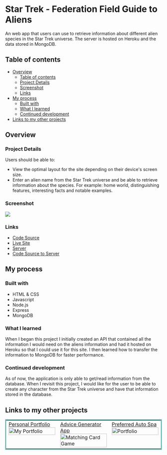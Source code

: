 # Star Trek - Federation Field Guide to Aliens

An web app that users can use to retrieve information about different alien species in the Star Trek universe. The server is hosted on Heroku and the data stored in MongoDB.

## Table of contents

- [Overview](#overview)
  - [Table of contents](#table-of-contents)
  - [Project Details](#project-details)
  - [Screenshot](#screenshot)
  - [Links](#links)
- [My process](#my-process)
  - [Built with](#built-with)
  - [What I learned](#what-i-learned)
  - [Continued development](#continued-development)
- [Links to my other projects](#links-to-my-other-projects)

## Overview

### Project Details

Users should be able to:

- View the optimal layout for the site depending on their device's screen size.
- Enter an alien name from the Star Trek universe and be able to retrieve information about the species. For example: home world, distinguishing features, interesting facts and notable examples.

### Screenshot

![](https://media.giphy.com/media/txG49WSDMlTnZ0QXYe/giphy.gif)

### Links

- [Code Source](https://github.com/ervn12/The-Daily-Grind)
- [Live Site](https://github.com/ervn12/star-trek-CLIENT)
- [Server](https://star-trek-first-gen-aliens.herokuapp.com/)
- [Code Source to Server](https://github.com/ervn12/star-trek-api)

## My process

### Built with

- HTML & CSS
- Javascript
- Node.js
- Express
- MongoDB

### What I learned

When I began this project I initially created an API that contained all the information I would need on the aliens information and had it hosted on Heroku so that I could use it for this site. I then learned how to transfer the information to MongoDB for faster performance.

### Continued development

As of now, the application is only able to get/read information from the database. When I revisit this project, I would like for the user to be able to create any character from the Star Trek universe and have that information stored in the database.

## Links to my other projects

<table bordercolor="#66b2b2">
  
  <tr>
    <td width="33.3%"  style="align:center;" valign="top">
        <a target="_blank" href="https://github.com/ervn12/myPortfolio">Personal Portfolio</a>
        <br />
      <a target="_blank" href="https://github.com/ervn12/myPortfolio">
            <img src="https://media.giphy.com/media/bLQ6ITkWJPVQxrOrJ1/giphy.gif" width="100%"  alt="My Portfolio"/>
        </a>
    </td>
    <td width="33.3%" valign="top">
        <a target="_blank" href="https://github.com/ervn12/adviceGenerator"> Advice Generator App</a>
        <br />
        <a target="_blank" href="https://github.com/ervn12/adviceGenerator">
          <img src="https://media.giphy.com/media/jJUBGKPjU1yUjVhiIn/giphy.gif" width="100%" alt="Matching Card Game"/>
        </a>
    </td>
    <td width="33.3%" valign="top">
        <a target="_blank" href="https://github.com/ervn12/preferredAutoSpa2">Preferred Auto Spa</a>
        <br />
        <a target="_blank" href="https://github.com/ervn12/preferredAutoSpa2">
          <img src="https://media.giphy.com/media/kk17SqHqmfytgvZqSN/giphy.gif" width="100%" alt="Portfolio"/>
        </a>
    </td>
  </tr>
</table>
